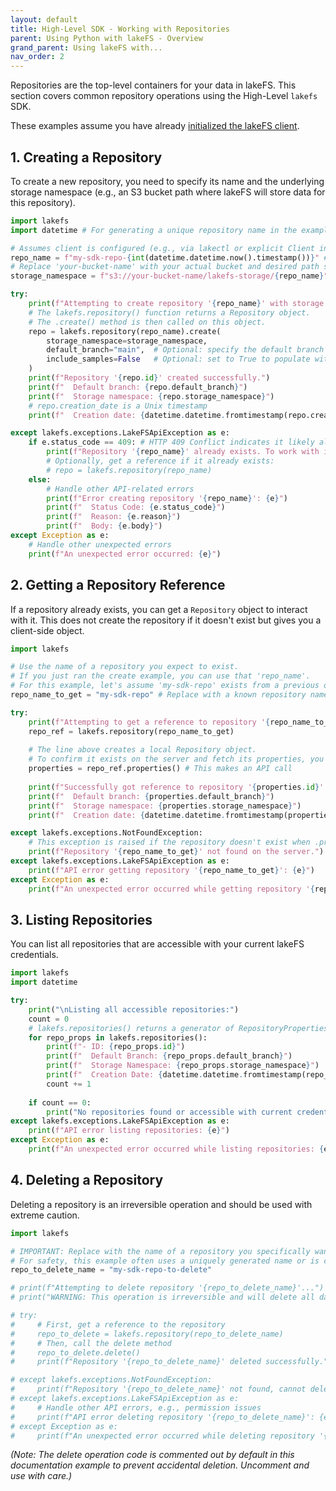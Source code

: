 ```yaml
---
layout: default
title: High-Level SDK - Working with Repositories
parent: Using Python with lakeFS - Overview
grand_parent: Using lakeFS with...
nav_order: 2
---
```


Repositories are the top-level containers for your data in lakeFS. This section covers common repository operations using the High-Level `lakefs` SDK.

These examples assume you have already [initialized the lakeFS client](./hl_sdk_overview.md#initialization).

## 1. Creating a Repository

To create a new repository, you need to specify its name and the underlying storage namespace (e.g., an S3 bucket path where lakeFS will store data for this repository).

```python
import lakefs
import datetime # For generating a unique repository name in the example

# Assumes client is configured (e.g., via lakectl or explicit Client instantiation as shown in overview)
repo_name = f"my-sdk-repo-{int(datetime.datetime.now().timestamp())}" # Example of a unique repo name
# Replace 'your-bucket-name' with your actual bucket and desired path structure
storage_namespace = f"s3://your-bucket-name/lakefs-storage/{repo_name}" 

try:
    print(f"Attempting to create repository '{repo_name}' with storage '{storage_namespace}'...")
    # The lakefs.repository() function returns a Repository object.
    # The .create() method is then called on this object.
    repo = lakefs.repository(repo_name).create(
        storage_namespace=storage_namespace,
        default_branch="main",  # Optional: specify the default branch name, defaults to "main"
        include_samples=False   # Optional: set to True to populate with sample data
    )
    print(f"Repository '{repo.id}' created successfully.")
    print(f"  Default branch: {repo.default_branch}")
    print(f"  Storage namespace: {repo.storage_namespace}")
    # repo.creation_date is a Unix timestamp
    print(f"  Creation date: {datetime.datetime.fromtimestamp(repo.creation_date)}")

except lakefs.exceptions.LakeFSApiException as e:
    if e.status_code == 409: # HTTP 409 Conflict indicates it likely already exists
        print(f"Repository '{repo_name}' already exists. To work with it, you can get a reference to it.")
        # Optionally, get a reference if it already exists:
        # repo = lakefs.repository(repo_name) 
    else:
        # Handle other API-related errors
        print(f"Error creating repository '{repo_name}': {e}")
        print(f"  Status Code: {e.status_code}")
        print(f"  Reason: {e.reason}")
        print(f"  Body: {e.body}")
except Exception as e:
    # Handle other unexpected errors
    print(f"An unexpected error occurred: {e}")
```

## 2. Getting a Repository Reference

If a repository already exists, you can get a `Repository` object to interact with it. This does not create the repository if it doesn't exist but gives you a client-side object.

```python
import lakefs

# Use the name of a repository you expect to exist.
# If you just ran the create example, you can use that 'repo_name'.
# For this example, let's assume 'my-sdk-repo' exists from a previous operation.
repo_name_to_get = "my-sdk-repo" # Replace with a known repository name

try:
    print(f"Attempting to get a reference to repository '{repo_name_to_get}'...")
    repo_ref = lakefs.repository(repo_name_to_get)
    
    # The line above creates a local Repository object. 
    # To confirm it exists on the server and fetch its properties, you can call a method:
    properties = repo_ref.properties() # This makes an API call
    
    print(f"Successfully got reference to repository '{properties.id}'.")
    print(f"  Default branch: {properties.default_branch}")
    print(f"  Storage namespace: {properties.storage_namespace}")
    print(f"  Creation date: {datetime.datetime.fromtimestamp(properties.creation_date)}")

except lakefs.exceptions.NotFoundException:
    # This exception is raised if the repository doesn't exist when .properties() or other server interaction is called.
    print(f"Repository '{repo_name_to_get}' not found on the server.")
except lakefs.exceptions.LakeFSApiException as e:
    print(f"API error getting repository '{repo_name_to_get}': {e}")
except Exception as e:
    print(f"An unexpected error occurred while getting repository '{repo_name_to_get}': {e}")
```

## 3. Listing Repositories

You can list all repositories that are accessible with your current lakeFS credentials.

```python
import lakefs
import datetime

try:
    print("\nListing all accessible repositories:")
    count = 0
    # lakefs.repositories() returns a generator of RepositoryProperties objects
    for repo_props in lakefs.repositories(): 
        print(f"- ID: {repo_props.id}")
        print(f"  Default Branch: {repo_props.default_branch}")
        print(f"  Storage Namespace: {repo_props.storage_namespace}")
        print(f"  Creation Date: {datetime.datetime.fromtimestamp(repo_props.creation_date)}")
        count += 1
    
    if count == 0:
        print("No repositories found or accessible with current credentials.")
except lakefs.exceptions.LakeFSApiException as e:
    print(f"API error listing repositories: {e}")
except Exception as e:
    print(f"An unexpected error occurred while listing repositories: {e}")
```

## 4. Deleting a Repository

Deleting a repository is an irreversible operation and should be used with extreme caution.

```python
import lakefs

# IMPORTANT: Replace with the name of a repository you specifically want to delete.
# For safety, this example often uses a uniquely generated name or is commented out.
repo_to_delete_name = "my-sdk-repo-to-delete" 

# print(f"Attempting to delete repository '{repo_to_delete_name}'...")
# print("WARNING: This operation is irreversible and will delete all data in the repository.")

# try:
#     # First, get a reference to the repository
#     repo_to_delete = lakefs.repository(repo_to_delete_name)
#     # Then, call the delete method
#     repo_to_delete.delete()
#     print(f"Repository '{repo_to_delete_name}' deleted successfully.")

# except lakefs.exceptions.NotFoundException:
#     print(f"Repository '{repo_to_delete_name}' not found, cannot delete.")
# except lakefs.exceptions.LakeFSApiException as e:
#     # Handle other API errors, e.g., permission issues
#     print(f"API error deleting repository '{repo_to_delete_name}': {e}")
# except Exception as e:
#     print(f"An unexpected error occurred while deleting repository '{repo_to_delete_name}': {e}")
```
*(Note: The delete operation code is commented out by default in this documentation example to prevent accidental deletion. Uncomment and use with care.)*
```
